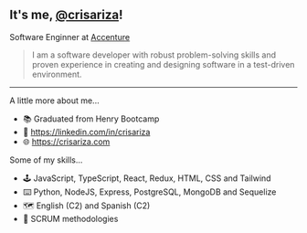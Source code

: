 ## It's me, <a href="https://crisariza.com/">@crisariza</a>!
Software Enginner at <a href="https://accenture.com/">Accenture</a>

> I am a software developer with robust problem-solving skills and proven experience in creating and designing software in a test-driven environment.
-----------

A little more about me...

- 📚 Graduated from Henry Bootcamp
- 👔 https://linkedin.com/in/crisariza
- 🌐 https://crisariza.com

Some of my skills...

- 🕹️ JavaScript, TypeScript, React, Redux, HTML, CSS and Tailwind
- ⌨️ Python, NodeJS, Express, PostgreSQL, MongoDB and Sequelize
- 🗺️ English (C2) and Spanish (C2)
- 💬 SCRUM methodologies

